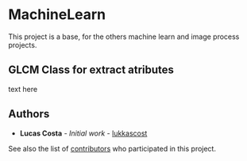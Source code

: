 # MachineLearn

This project is a base, for the others machine learn and image process projects.

## GLCM Class for extract atributes

text here

## Authors

* **Lucas Costa** - *Initial work* - [lukkascost](https://github.com/lukkascost)

See also the list of [contributors](https://github.com/your/project/contributors) who participated in this project.

